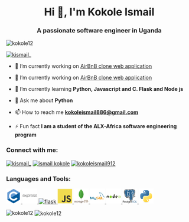 <h1 align="center">Hi 👋, I'm Kokole Ismail</h1>
<h3 align="center">A passionate software engineer in Uganda</h3>

<p align="left"> <img src="https://komarev.com/ghpvc/?username=kokole12&label=Profile%20views&color=0e75b6&style=flat" alt="kokole12" /> </p>

<p align="left"> <a href="https://twitter.com/kismail_" target="blank"><img src="https://img.shields.io/twitter/follow/kismail_?logo=twitter&style=for-the-badge" alt="kismail_" /></a> </p>

- 🔭 I’m currently working on [AirBnB clone web application](https://github.com/kokole12/BloodBridge_v2)

- 🔭 I’m currently working on [AirBnB clone web application](https://github.com/kokole12/AirBnB_clone_v2)

- 🌱 I’m currently learning **Python, Javascript and C. Flask and Node js**

- 💬 Ask me about **Python**

- 📫 How to reach me **kokoleismail886@gmail.com**

- ⚡ Fun fact **I am a student of the ALX-Africa software engineering program**

<h3 align="left">Connect with me:</h3>
<p align="left">
<a href="https://twitter.com/kismail_" target="blank"><img align="center" src="https://raw.githubusercontent.com/rahuldkjain/github-profile-readme-generator/master/src/images/icons/Social/twitter.svg" alt="kismail_" height="30" width="40" /></a>
<a href="https://linkedin.com/in/ismail kokole" target="blank"><img align="center" src="https://raw.githubusercontent.com/rahuldkjain/github-profile-readme-generator/master/src/images/icons/Social/linked-in-alt.svg" alt="ismail kokole" height="30" width="40" /></a>
<a href="https://www.youtube.com/c/kokoleismail912" target="blank"><img align="center" src="https://raw.githubusercontent.com/rahuldkjain/github-profile-readme-generator/master/src/images/icons/Social/youtube.svg" alt="kokoleismail912" height="30" width="40" /></a>
</p>

<h3 align="left">Languages and Tools:</h3>
<p align="left"> <a href="https://www.cprogramming.com/" target="_blank" rel="noreferrer"> <img src="https://raw.githubusercontent.com/devicons/devicon/master/icons/c/c-original.svg" alt="c" width="40" height="40"/> </a> <a href="https://expressjs.com" target="_blank" rel="noreferrer"> <img src="https://raw.githubusercontent.com/devicons/devicon/master/icons/express/express-original-wordmark.svg" alt="express" width="40" height="40"/> </a> <a href="https://flask.palletsprojects.com/" target="_blank" rel="noreferrer"> <img src="https://www.vectorlogo.zone/logos/pocoo_flask/pocoo_flask-icon.svg" alt="flask" width="40" height="40"/> </a> <a href="https://developer.mozilla.org/en-US/docs/Web/JavaScript" target="_blank" rel="noreferrer"> <img src="https://raw.githubusercontent.com/devicons/devicon/master/icons/javascript/javascript-original.svg" alt="javascript" width="40" height="40"/> </a> <a href="https://www.mongodb.com/" target="_blank" rel="noreferrer"> <img src="https://raw.githubusercontent.com/devicons/devicon/master/icons/mongodb/mongodb-original-wordmark.svg" alt="mongodb" width="40" height="40"/> </a> <a href="https://www.mysql.com/" target="_blank" rel="noreferrer"> <img src="https://raw.githubusercontent.com/devicons/devicon/master/icons/mysql/mysql-original-wordmark.svg" alt="mysql" width="40" height="40"/> </a> <a href="https://nodejs.org" target="_blank" rel="noreferrer"> <img src="https://raw.githubusercontent.com/devicons/devicon/master/icons/nodejs/nodejs-original-wordmark.svg" alt="nodejs" width="40" height="40"/> </a> <a href="https://www.postgresql.org" target="_blank" rel="noreferrer"> <img src="https://raw.githubusercontent.com/devicons/devicon/master/icons/postgresql/postgresql-original-wordmark.svg" alt="postgresql" width="40" height="40"/> </a> <a href="https://www.python.org" target="_blank" rel="noreferrer"> <img src="https://raw.githubusercontent.com/devicons/devicon/master/icons/python/python-original.svg" alt="python" width="40" height="40"/> </a> </p>

<p><img align="left" src="https://github-readme-stats.vercel.app/api/top-langs?username=kokole12&show_icons=true&locale=en&layout=compact" alt="kokole12" /></p>

<p>&nbsp;<img align="center" src="https://github-readme-stats.vercel.app/api?username=kokole12&show_icons=true&locale=en" alt="kokole12" /></p>

